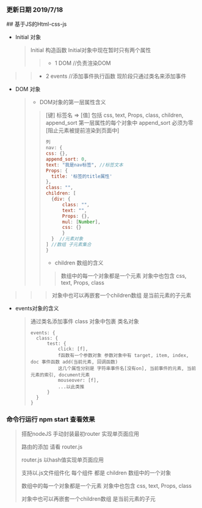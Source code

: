 ### 更新日期 2019/7/18

﻿## 基于JS的Html-css-js

* Initial 对象
    > Initial  构造函数
    > Initial对象中现在暂时只有两个属性
    >
    > > * 1 DOM //负责渲染DOM
> > * 2 events //添加事件执行函数 现阶段只通过类名来添加事件

* DOM 对象
    > * DOM对象的第一层属性含义
    > > [键] 标签名 => [值] 包括 css, text, Props, class, children, append_sort
    > > 第一层属性的每个对象中 append_sort 必须为零 [阻止元素被提前渲染到页面中]
    > >
    > > ```javascript
    > > 列
    > > nav: {
    > > css: {},
    > > append_sort: 0,
    > > text: "我是nav标签", //标签文本
    > > Props: {
    > >   title: '标签的title属性'
    > > },
    > > class: "",
    > > children: [
    > >   {div: {
    > >       class: "",
    > >       text: "",
    > >       Props: {},
    > >       mul: [Number],
    > >       css: {}
    > >       }
    > >   }  //元素对象
    > > ] //数组 子元素集合
    > > }
    > > ```
    > >
    > > * children 数组的含义
    > > > 数组中的每一个对象都是一个元素 对象中也包含 css, text, Props, class
> > > 对象中也可以再嵌套一个children数组 是当前元素的子元素

* events对象的含义
    > 通过类名添加事件
    > class 对象中包裹 类名对象
    > ```
    > events: {
    >   class: {
    >       test: {
    >           click: [f], 
    >           f函数有一个参数对象 参数对象中有 target, item, index, doc 事件函数 add(当前元素, 回调函数)
    >           这几个属性分别是 字符串事件名[没有on], 当前事件的元素, 当前元素的索引, document元素
    >           mouseover: [f],
    >           ...以此类推
    >       }
    >   }
    > }
    > ```
    

### 命令行运行 npm start 查看效果

> 搭配nodeJS  手动封装最初router  实现单页面应用
>
> 路由的添加 请看 router.js
>
> router.js 以hash值实现单页面应用
>
> 支持以.js文件组件化 每个组件 都是 children 数组中的一个对象
>
> 数组中的每一个对象都是一个元素 对象中也包含 css, text, Props, class
>
> 对象中也可以再嵌套一个children数组 是当前元素的子元